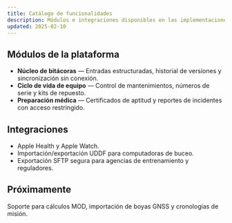 ```yaml
---
title: Catálogo de funcionalidades
description: Módulos e integraciones disponibles en las implementaciones de DiveFive.
updated: 2025-02-10
---
```


## Módulos de la plataforma

- **Núcleo de bitácoras** — Entradas estructuradas, historial de versiones y sincronización sin conexión.
- **Ciclo de vida de equipo** — Control de mantenimientos, números de serie y kits de repuesto.
- **Preparación médica** — Certificados de aptitud y reportes de incidentes con acceso restringido.

## Integraciones

- Apple Health y Apple Watch.
- Importación/exportación UDDF para computadoras de buceo.
- Exportación SFTP segura para agencias de entrenamiento y reguladores.

## Próximamente

Soporte para cálculos MOD, importación de boyas GNSS y cronologías de misión.

